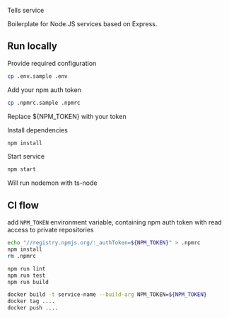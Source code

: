 Tells service

Boilerplate for Node.JS services based on Express.

## Run locally

Provide required configuration

```sh
cp .env.sample .env
```

Add your npm auth token

```sh
cp .npmrc.sample .npmrc
```

Replace \${NPM_TOKEN} with your token

Install dependencies

```sh
npm install
```

Start service

```sh
npm start
```

Will run nodemon with ts-node

## CI flow

add `NPM_TOKEN` environment variable, containing npm auth token with read access to private repositories

```sh
echo "//registry.npmjs.org/:_authToken=${NPM_TOKEN}" > .npmrc
npm install
rm .npmrc

npm run lint
npm run test
npm run build

docker build -t service-name --build-arg NPM_TOKEN=${NPM_TOKEN}
docker tag ....
docker push ....
```
